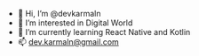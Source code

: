 - 👋 Hi, I’m @devkarmaln
- 👀 I’m interested in Digital World
- 🌱 I’m currently learning React Native and Kotlin
- 📫 dev.karmaln@gmail.com

<!---
devkarmaln/devkarmaln is a ✨ special ✨ repository because its `README.md` (this file) appears on your GitHub profile.
You can click the Preview link to take a look at your changes.
--->
